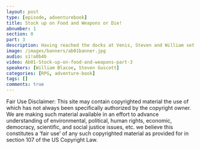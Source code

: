 ```yaml
---
layout: post
type: [episode, adventurebook]
title: Stock up on Food and Weapons or Die!
abnumber: 1
section: 0
part: 3
description: Having reached the docks at Venis, Steven and William set out to cross the Mediterranean sea to reach Egypt. Will they be able to buy the items they need to cross the freezing Sahara? Or will they run into even more trouble than in the past? They have very little money to go on. But perhaps the peculiar ID card that they found previously will again grant them access to a local facility of the elite Compass Club.
image: /images/banners/ab01banner.jpg
audio: s1!a0b4b
video: Ab01-Stock-up-on-food-and-weapons-part-3
speakers: [William Blacoe, Steven Guscott]
categories: [RPG, adventure-book]
tags: []
comments: true
---
```

Fair Use Disclaimer:
This site may contain copyrighted material the use of which has not always been specifically authorized by the copyright owner. We are making such material available in an effort to advance understanding of environmental, political, human rights, economic, democracy, scientific, and social justice issues, etc. we believe this constitutes a ‘fair use’ of any such copyrighted material as provided for in section 107 of the US Copyright Law.